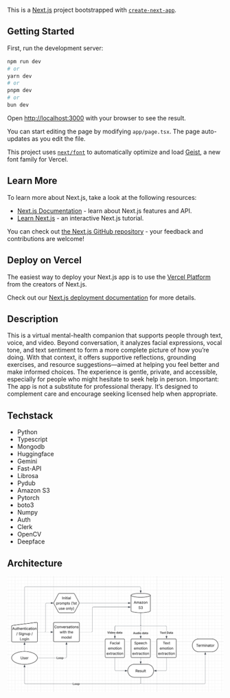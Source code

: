 This is a [Next.js](https://nextjs.org) project bootstrapped with [`create-next-app`](https://nextjs.org/docs/app/api-reference/cli/create-next-app).

## Getting Started

First, run the development server:

```bash
npm run dev
# or
yarn dev
# or
pnpm dev
# or
bun dev
```

Open [http://localhost:3000](http://localhost:3000) with your browser to see the result.

You can start editing the page by modifying `app/page.tsx`. The page auto-updates as you edit the file.

This project uses [`next/font`](https://nextjs.org/docs/app/building-your-application/optimizing/fonts) to automatically optimize and load [Geist](https://vercel.com/font), a new font family for Vercel.

## Learn More

To learn more about Next.js, take a look at the following resources:

- [Next.js Documentation](https://nextjs.org/docs) - learn about Next.js features and API.
- [Learn Next.js](https://nextjs.org/learn) - an interactive Next.js tutorial.

You can check out [the Next.js GitHub repository](https://github.com/vercel/next.js) - your feedback and contributions are welcome!

## Deploy on Vercel

The easiest way to deploy your Next.js app is to use the [Vercel Platform](https://vercel.com/new?utm_medium=default-template&filter=next.js&utm_source=create-next-app&utm_campaign=create-next-app-readme) from the creators of Next.js.

Check out our [Next.js deployment documentation](https://nextjs.org/docs/app/building-your-application/deploying) for more details.

## Description

This is a virtual mental-health companion that supports people through text, voice, and video. Beyond conversation, it analyzes facial expressions, vocal tone, and text sentiment to form a more complete picture of how you’re doing. With that context, it offers supportive reflections, grounding exercises, and resource suggestions—aimed at helping you feel better and make informed choices.
The experience is gentle, private, and accessible, especially for people who might hesitate to seek help in person.
Important: The app is not a substitute for professional therapy. It’s designed to complement care and encourage seeking licensed help when appropriate.

## Techstack

- Python
- Typescript
- Mongodb
- Huggingface
- Gemini
- Fast-API
- Librosa
- Pydub
- Amazon S3
- Pytorch
- boto3
- Numpy
- Auth
- Clerk
- OpenCV
- Deepface

## Architecture

![App preview](architecture.png)
